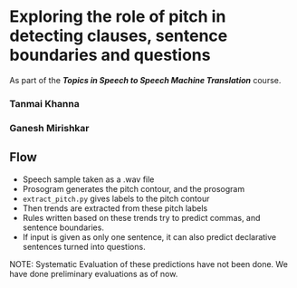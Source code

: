 # Exploring the role of pitch in detecting clauses, sentence boundaries and questions

As part of the ***Topics in Speech to Speech Machine Translation*** course.

### Tanmai Khanna
### Ganesh Mirishkar

## Flow

- Speech sample taken as a .wav file
- Prosogram generates the pitch contour, and the prosogram
- `extract_pitch.py` gives labels to the pitch contour
- Then trends are extracted from these pitch labels
- Rules written based on these trends try to predict commas, and sentence boundaries.
- If input is given as only one sentence, it can also predict declarative sentences turned into questions.

NOTE: Systematic Evaluation of these predictions have not been done. We have done preliminary evaluations as of now.